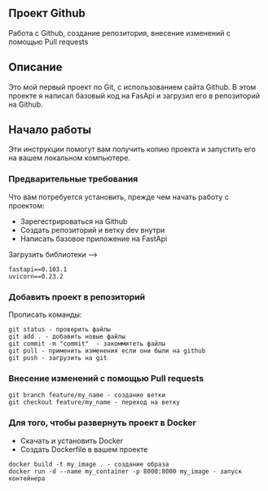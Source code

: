 ## Проект Github

<p>Работа с Github, создание репозитория, внесение изменений с помощью Pull requests</p>

## Описание

Это мой первый проект по Git, с использованием сайта Github.
В этом проекте я написал базовый код на FasApi и загрузил его в репозиторий на Github.

## Начало работы

Эти инструкции помогут вам получить копию проекта и запустить его на вашем локальном компьютере.

### Предварительные требования

Что вам потребуется установить, прежде чем начать работу с проектом:

- Зарегестрироваться на Github
- Создать репозиторий и ветку dev внутри
- Написать базовое приложение на FastApi
  
Загрузить библиотеки -->
```
fastapi==0.103.1
uvicorn==0.23.2
```

### Добавить проект в репозиторий

Прописать команды:
```
git status - проверить файлы
git add . - добавить новые файлы
git commit -m "commit"  - закоммитеть файлы
git pull - применить изменения если они были на github
git push - загрузить на git
```

### Внесение изменений с помощью Pull requests
```
git branch feature/my_name - создание ветки 
git checkout feature/my_name - переход на ветку
```

### Для того, чтобы развернуть проект в Docker

- Скачать и установить Docker
- Создать Dockerfile в вашем проекте
```
docker build -t my_image . - создание образа
docker run -d --name my_container -p 8000:8000 my_image - запуск контейнера
```



